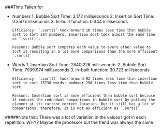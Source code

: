 ###Time Taken for 
* Numbers
      1. Bubble Sort Time: 3.172 milliseconds
      2. Insertion Sort Time: 0.350 milliseconds
      3. In-built function: 0.344 milliseconds
      
      Efficiency: `.sort()` took around 10 times less time than bubble sort to sort 264 numbers. Insertion sort took almost the same time as `.sort()`.
      
      Reasons: Bubble sort compares each value to every other value to sort it resulting in a lot more comparisons than the more efficient `.sort()` 
      
* Words
      1. Insertion Sort Time: 2840.226 milliseconds
      2. Bubble Sort Time: 7939.974 milliseconds
      3. In-built function: 30.723 milliseconds
      
      Efficiency: `.sort()` took around 92 times less time than insertion sort to sort 15730 words; andover 250 times less time than bubble sort. 
      
      Reasons: Insertion sort is more efficient than bubble sort because it reduces the redundant comparisons in bubble sort by putting the element at its current correct location. But it still has a lot of comparisons; therefore, it is not as efficient as `.sort()` 
      
#####Note that: There was a lot of variation in the values I got in each repetition. WHY? Maybe the processor but the trend was always the same 
